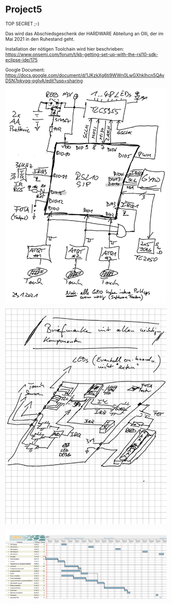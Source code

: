 # Project5
TOP SECRET ;-)

Das wird das Abschiedsgeschenk der HARDWARE Abteilung an Olli, der im Mai 2021 in den Ruhestand geht.

Installation der nötigen Toolchain wird hier beschrieben: https://www.onsemi.com/forum/t/kb-getting-set-up-with-the-rsl10-sdk-eclipse-ide/175

Google Document: https://docs.google.com/document/d/1JKzkXg6ti9WWn0LwGXhklhcn5QAyDSN7pkyqg-pgIvA/edit?usp=sharing

<img src="images/BB.png">
<p>
<img src="images/Floorplan.png">
<p>
<img src="images/Projektplan.png">
